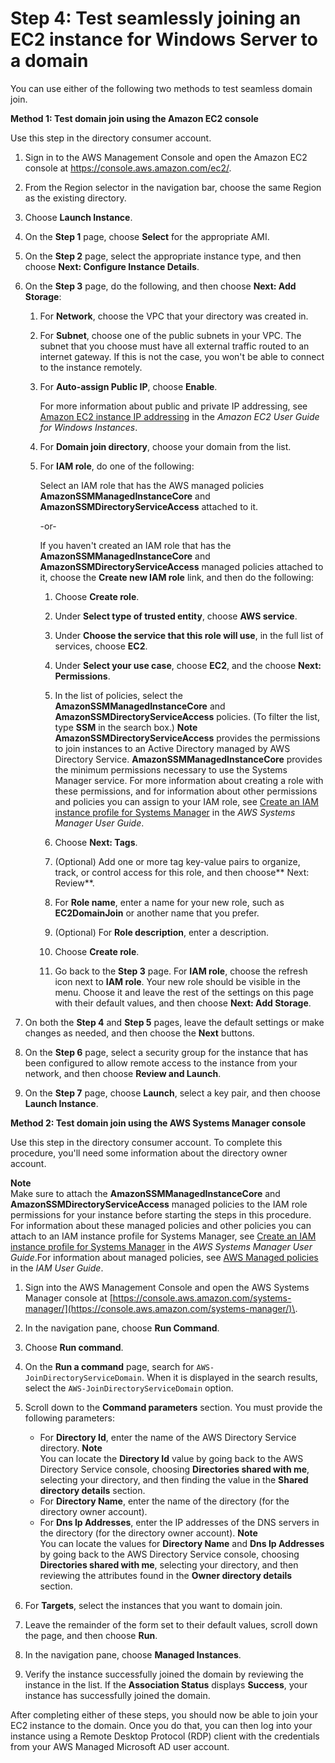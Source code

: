 # Step 4: Test seamlessly joining an EC2 instance for Windows Server to a domain<a name="step4_test_ec2_access"></a>

You can use either of the following two methods to test seamless domain join\. 

**Method 1: Test domain join using the Amazon EC2 console**

Use this step in the directory consumer account\. 

1. Sign in to the AWS Management Console and open the Amazon EC2 console at [https://console\.aws\.amazon\.com/ec2/](https://console.aws.amazon.com/ec2/)\.

1. From the Region selector in the navigation bar, choose the same Region as the existing directory\.

1. Choose **Launch Instance**\.

1. On the **Step 1** page, choose **Select** for the appropriate AMI\.

1. On the **Step 2** page, select the appropriate instance type, and then choose **Next: Configure Instance Details**\.

1. On the **Step 3** page, do the following, and then choose **Next: Add Storage**:

   1. For **Network**, choose the VPC that your directory was created in\.

   1. For **Subnet**, choose one of the public subnets in your VPC\. The subnet that you choose must have all external traffic routed to an internet gateway\. If this is not the case, you won't be able to connect to the instance remotely\.

   1. For **Auto\-assign Public IP**, choose **Enable**\.

      For more information about public and private IP addressing, see [Amazon EC2 instance IP addressing](https://docs.aws.amazon.com/AWSEC2/latest/WindowsGuide/using-instance-addressing.html) in the *Amazon EC2 User Guide for Windows Instances*\.

   1. For **Domain join directory**, choose your domain from the list\. 

   1. For **IAM role**, do one of the following:

      Select an IAM role that has the AWS managed policies **AmazonSSMManagedInstanceCore** and **AmazonSSMDirectoryServiceAccess** attached to it\.

      \-or\-

      If you haven't created an IAM role that has the **AmazonSSMManagedInstanceCore** and **AmazonSSMDirectoryServiceAccess** managed policies attached to it, choose the **Create new IAM role** link, and then do the following:

      1. Choose **Create role**\.

      1. Under **Select type of trusted entity**, choose **AWS service**\.

      1. Under **Choose the service that this role will use**, in the full list of services, choose **EC2**\.

      1. Under **Select your use case**, choose **EC2**, and the choose **Next: Permissions**\.

      1. In the list of policies, select the **AmazonSSMManagedInstanceCore** and **AmazonSSMDirectoryServiceAccess** policies\. \(To filter the list, type **SSM** in the search box\.\) 
**Note**  
**AmazonSSMDirectoryServiceAccess** provides the permissions to join instances to an Active Directory managed by AWS Directory Service\. **AmazonSSMManagedInstanceCore** provides the minimum permissions necessary to use the Systems Manager service\. For more information about creating a role with these permissions, and for information about other permissions and policies you can assign to your IAM role, see [Create an IAM instance profile for Systems Manager](https://docs.aws.amazon.com/systems-manager/latest/userguide/setup-instance-profile.html) in the *AWS Systems Manager User Guide*\.

      1. Choose **Next: Tags**\.

      1. \(Optional\) Add one or more tag key\-value pairs to organize, track, or control access for this role, and then choose** Next: Review**\.

      1. For **Role name**, enter a name for your new role, such as **EC2DomainJoin** or another name that you prefer\.

      1. \(Optional\) For **Role description**, enter a description\.

      1. Choose **Create role**\.

      1. Go back to the **Step 3** page\. For **IAM role**, choose the refresh icon next to **IAM role**\. Your new role should be visible in the menu\. Choose it and leave the rest of the settings on this page with their default values, and then choose **Next: Add Storage**\.

1. On both the **Step 4** and **Step 5** pages, leave the default settings or make changes as needed, and then choose the **Next** buttons\.

1. On the **Step 6** page, select a security group for the instance that has been configured to allow remote access to the instance from your network, and then choose **Review and Launch**\.

1. On the **Step 7** page, choose **Launch**, select a key pair, and then choose **Launch Instance**\.

**Method 2: Test domain join using the AWS Systems Manager console**

Use this step in the directory consumer account\. To complete this procedure, you'll need some information about the directory owner account\.

**Note**  
Make sure to attach the **AmazonSSMManagedInstanceCore** and **AmazonSSMDirectoryServiceAccess** managed policies to the IAM role permissions for your instance before starting the steps in this procedure\. For information about these managed policies and other policies you can attach to an IAM instance profile for Systems Manager, see [Create an IAM instance profile for Systems Manager](https://docs.aws.amazon.com/systems-manager/latest/userguide/setup-instance-profile.html) in the *AWS Systems Manager User Guide*\.For information about managed policies, see [AWS Managed policies](https://docs.aws.amazon.com/IAM/latest/UserGuide/access_policies_managed-vs-inline.html#aws-managed-policies) in the *IAM User Guide*\.

1. Sign into the AWS Management Console and open the AWS Systems Manager console at [https://console.aws.amazon.com/systems-manager/](https://console.aws.amazon.com/systems-manager/)\.

1. In the navigation pane, choose **Run Command**\.

1. Choose **Run command**\.

1. On the **Run a command** page, search for `AWS-JoinDirectoryServiceDomain`\. When it is displayed in the search results, select the `AWS-JoinDirectoryServiceDomain` option\.

1. Scroll down to the **Command parameters** section\. You must provide the following parameters:
   + For **Directory Id**, enter the name of the AWS Directory Service directory\.
**Note**  
You can locate the **Directory Id** value by going back to the AWS Directory Service console, choosing **Directories shared with me**, selecting your directory, and then finding the value in the **Shared directory details** section\. 
   + For **Directory Name**, enter the name of the directory \(for the directory owner account\)\.
   + For **Dns Ip Addresses**, enter the IP addresses of the DNS servers in the directory \(for the directory owner account\)\.
**Note**  
You can locate the values for **Directory Name** and **Dns Ip Addresses** by going back to the AWS Directory Service console, choosing **Directories shared with me**, selecting your directory, and then reviewing the attributes found in the **Owner directory details** section\. 

1. For **Targets**, select the instances that you want to domain join\.

1. Leave the remainder of the form set to their default values, scroll down the page, and then choose **Run**\.

1. In the navigation pane, choose **Managed Instances**\.

1. Verify the instance successfully joined the domain by reviewing the instance in the list\. If the **Association Status** displays **Success**, your instance has successfully joined the domain\.

After completing either of these steps, you should now be able to join your EC2 instance to the domain\. Once you do that, you can then log into your instance using a Remote Desktop Protocol \(RDP\) client with the credentials from your AWS Managed Microsoft AD user account\.